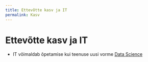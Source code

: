 ```yaml
---
title: Ettevõtte kasv ja IT
permalink: Kasv
---
```


# Ettevõtte kasv ja IT

- IT võimaldab õpetamise kui teenuse uusi vorme [Data Science](https://www.springboard.com/workshops/data-science-career-track/)

